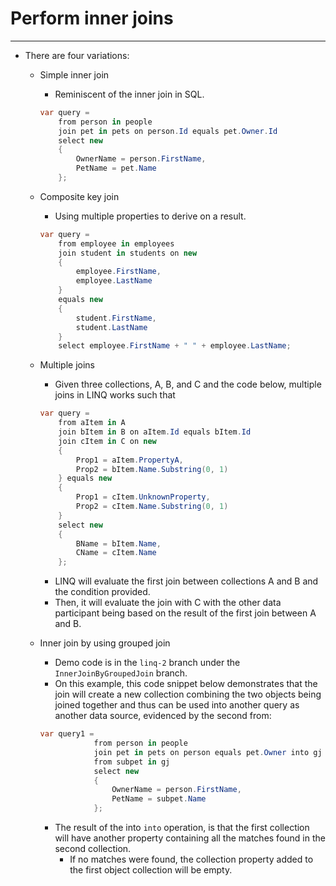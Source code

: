 # Perform inner joins
---

- There are four variations:
    - Simple inner join     
        - Reminiscent of the inner join in SQL.
        
        ```csharp
        var query =
        	from person in people
        	join pet in pets on person.Id equals pet.Owner.Id
        	select new
        	{
        		OwnerName = person.FirstName,
        		PetName = pet.Name
        	};
        ```
        
    - Composite key join
        - Using multiple properties to derive on a result.
        
        ```csharp
        var query = 
        	from employee in employees
        	join student in students on new
        	{
        		employee.FirstName,
        		employee.LastName
        	}
        	equals new
        	{
        		student.FirstName,
        		student.LastName
        	}
        	select employee.FirstName + " " + employee.LastName;
        ```
        
    - Multiple joins
        - Given three collections, A, B, and C and the code below, multiple joins in LINQ works such that
        
        ```csharp
        var query = 
        	from aItem in A
        	join bItem in B on aItem.Id equals bItem.Id
        	join cItem in C on new
        	{
        		Prop1 = aItem.PropertyA,
        		Prop2 = bItem.Name.Substring(0, 1)
        	} equals new
        	{
        		Prop1 = cItem.UnknownProperty,
        		Prop2 = cItem.Name.Substring(0, 1)
        	}
        	select new
        	{
        		BName = bItem.Name,
        		CName = cItem.Name
        	};
        ```
        
        - LINQ will evaluate the first join between collections A and B and the condition provided.
        - Then, it will evaluate the join with C with the other data participant being based on the result of the first join between A and B.

    - Inner join by using grouped join        
        - Demo code is in the `linq-2` branch under the `InnerJoinByGroupedJoin` branch.
        - On this example, this code snippet below demonstrates that the join will create a new collection combining the two objects being joined together and thus can be used into another query as another data source, evidenced by the second from:
        
        ```csharp
        var query1 =
                    from person in people
                    join pet in pets on person equals pet.Owner into gj
                    from subpet in gj
                    select new
                    {
                        OwnerName = person.FirstName,
                        PetName = subpet.Name
                    };
        ```
        
        - The result of the into `into` operation, is that the first collection will have another property containing all the matches found in the second collection.
            - If no matches were found, the collection property added to the first object collection will be empty.